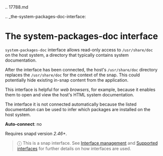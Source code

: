 .. 17788.md

.. _the-system-packages-doc-interface:

# The system-packages-doc interface

`system-packages-doc` interface allows read-only access to `/usr/share/doc` on the host system, a directory that typically contains system documentation.

After the interface has been connected, the host's `/usr/share/doc` directory replaces the `/usr/share/doc` for the context of the snap. This could potentially hide existing in-snap content from the application.

This interface is helpful for *web browsers*, for example, because it enables them to open and view the host's HTML system documentation.

The interface it is not connected automatically because the listed documentation can be used to infer which packages are installed on the host system.

**Auto-connect**: no

Requires snapd version _2.46+_.

> ⓘ  This is a snap interface. See [Interface management](/t/interface-management/6154) and [Supported interfaces](/t/supported-interfaces/7744) for further details on how interfaces are used.